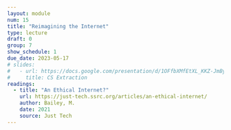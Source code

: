 ```yaml
---
layout: module
num: 15
title: "Reimagining the Internet"
type: lecture
draft: 0
group: 7
show_schedule: 1
due_date: 2023-05-17
# slides:
#   - url: https://docs.google.com/presentation/d/1OFfbXMfEtXL_KKZ-JmBycxq8CtPGxvz_geQP_xs1Dec/edit?usp=sharing
#     title: CS Extraction
readings:
  - title: "An Ethical Internet?"
    url: https://just-tech.ssrc.org/articles/an-ethical-internet/
    author: Bailey, M.
    date: 2021
    source: Just Tech
---    
```


